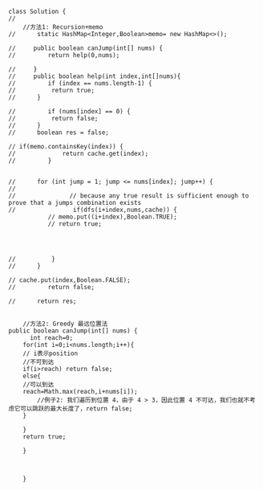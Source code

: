 	class Solution {
	//
	    //方法1: Recursion+memo
	//      static HashMap<Integer,Boolean>memo= new HashMap<>();

	//     public boolean canJump(int[] nums) {
	//         return help(0,nums);

	//     }
	//     public boolean help(int index,int[]nums){
	//         if (index == nums.length-1) {
	// 			return true;
	// 		}

	//         if (nums[index] == 0) {
	// 			return false;
	// 		}
	// 		boolean res = false;

	// if(memo.containsKey(index)) {
	//             return cache.get(index);
	//         }


	// 		for (int jump = 1; jump <= nums[index]; jump++) {
	// 		
	// 				 // because any true result is sufficient enough to  prove that a jumps combination exists
	// 				  if(dfs(i+index,nums,cache)) {
		       // memo.put((i+index),Boolean.TRUE);
		       // return true;




	// 			}
	// 		}

	// cache.put(index,Boolean.FALSE);
	//         return false;

	// 		return res;


	    //方法2: Greedy 最远位置法
	public boolean canJump(int[] nums) {
	      int reach=0;
	    for(int i=0;i<nums.length;i++){
		// i表示position
		//不可到达
		if(i>reach) return false; 
		else{
		//可以到达
		reach=Math.max(reach,i+nums[i]);
		    //例子2: 我们遍历到位置 4，由于 4 > 3，因此位置 4 不可达，我们也就不考虑它可以跳跃的最大长度了，return false;
		}

	    }
	    return true;

		}



	    }






